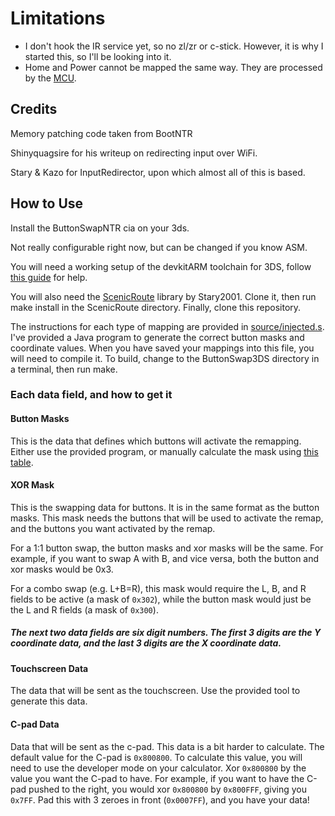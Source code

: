 # Limitations
* I don't hook the IR service yet, so no zl/zr or c-stick. However, it is why I started this, so I'll be looking into it.
* Home and Power cannot be mapped the same way.  They are processed by the [MCU](https://3dbrew.org/wiki/Hardware#Auxiliary_Microcontroller_.28MCU.29).

## Credits
Memory patching code taken from BootNTR

Shinyquagsire for his writeup on redirecting input over WiFi.

Stary & Kazo for InputRedirector, upon which almost all of this is based.

## How to Use
Install the ButtonSwapNTR cia on your 3ds.

Not really configurable right now, but can be changed if you know ASM.

You will need a working setup of the devkitARM toolchain for 3DS, follow [this guide](https://www.3dbrew.org/wiki/Setting_up_Development_Environment) for help.

You will also need the [ScenicRoute](https://github.com/Stary2001/ScenicRoute) library by Stary2001.  Clone it, then run make install in the ScenicRoute directory.
Finally, clone this repository.

The instructions for each type of mapping are provided in [source/injected.s](../blob/master/source/injected.s).  I've provided a Java program to generate the correct button masks and coordinate values.  When you have saved your mappings into this file, you will need to compile it.  To build, change to the ButtonSwap3DS directory in a terminal, then run make.
### Each data field, and how to get it
#### Button Masks
This is the data that defines which buttons will activate the remapping.  Either use the provided program, or manually calculate the mask using [this table](https://www.3dbrew.org/wiki/HID_Shared_Memory#PAD_State).
#### XOR Mask
This is the swapping data for buttons.  It is in the same format as the button masks.  This mask needs the buttons that will be used to activate the remap, and the buttons you want activated by the remap.

For a 1:1 button swap, the button masks and xor masks will be the same.  For example, if you want to swap A with B, and vice versa, both the button and xor masks would be 0x3.

For a combo swap (e.g. L+B=R), this mask would require the L, B, and R fields to be active (a mask of ```0x302```), while the button mask would just be the L and R fields (a mask of ```0x300```).
##### The next two data fields are six digit numbers.  The first 3 digits are the Y coordinate data, and the last 3 digits are the X coordinate data.
#### Touchscreen Data
The data that will be sent as the touchscreen.  Use the provided tool to generate this data.
#### C-pad Data
Data that will be sent as the c-pad.  This data is a bit harder to calculate.  The default value for the C-pad is ```0x800800```.  To calculate this value, you will need to use the developer mode on your calculator.  Xor ```0x800800``` by the value you want the C-pad to have.  For example, if you want to have the C-pad pushed to the right, you would xor ```0x800800``` by ```0x800FFF```, giving you ```0x7FF```.  Pad this with 3 zeroes in front (```0x0007FF```), and you have your data!
